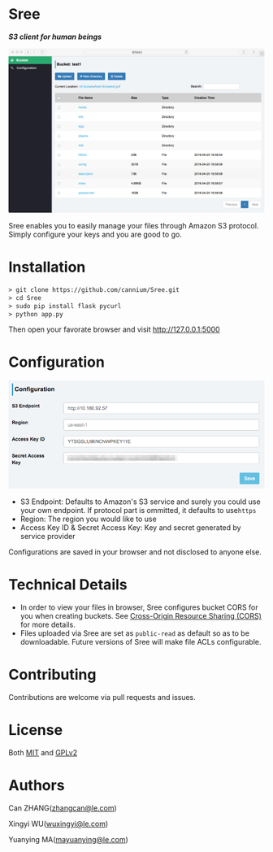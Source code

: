 Sree
=========
**_S3 client for human beings_**

![Greenland snapshot](snapshots/greenland.png)

Sree enables you to easily manage your files through Amazon S3 protocol. Simply configure your keys and you are good to go.

# Installation

```
> git clone https://github.com/cannium/Sree.git
> cd Sree
> sudo pip install flask pycurl
> python app.py
```

Then open your favorate browser and visit http://127.0.0.1:5000

# Configuration

![Configuration](snapshots/Configuration.png)

- S3 Endpoint: Defaults to Amazon's S3 service and surely you could use your own endpoint. If protocol part is ommitted, it defaults to use`https`
- Region: The region you would like to use
- Access Key ID & Secret Access Key: Key and secret generated by service provider

Configurations are saved in your browser and not disclosed to anyone else.

# Technical Details

- In order to view your files in browser, Sree configures bucket CORS for you when creating buckets. See [Cross-Origin Resource Sharing (CORS)](http://docs.aws.amazon.com/AWSJavaScriptSDK/guide/browser-configuring.html#Cross-Origin_Resource_Sharing__CORS_) for more details.
- Files uploaded via Sree are set as `public-read` as default so as to be downloadable. Future versions of Sree will make file ACLs configurable.

# Contributing

Contributions are welcome via pull requests and issues.

# License

Both [MIT](https://opensource.org/licenses/MIT) and [GPLv2](http://www.gnu.org/licenses/old-licenses/gpl-2.0.en.html)

# Authors

Can ZHANG(zhangcan@le.com)

Xingyi WU(wuxingyi@le.com)

Yuanying MA(mayuanying@le.com)